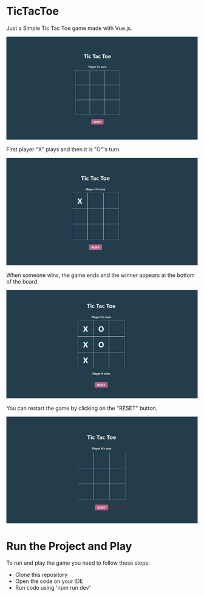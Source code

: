 <h1>TicTacToe</h1>

<p>Just a Simple Tic Tac Toe game made with Vue.js.</p>
<img src="./public/emprtyGame.PNG" alt="emptyGame" />

<p>First player "X" plays and then it is "O"'s turn.</p>
<img src="./public/turns.PNG" alt="turns" />

<p>When someone wins, the game ends and the winner appears at the bottom of the board.</p>
<img src="./public/winner.PNG" alt="winner" />

<p>You can restart the game by clicking on the "RESET" button.</p>
<img src="./public/reset.PNG" alt="reset" />


<h1>Run the Project and Play</h1>
<p>To run and play the game you need to follow these steps:</p>
<ul>
  <li>Clone this repository</li>
  <li>Open the code on your IDE</li>
  <li>Run code using 'npm run dev'</li>
</ul>
